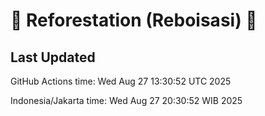 
# 🌳 Reforestation (Reboisasi) 🌲

## Last Updated

GitHub Actions time: Wed Aug 27 13:30:52 UTC 2025

Indonesia/Jakarta time: Wed Aug 27 20:30:52 WIB 2025
